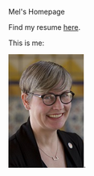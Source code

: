 Mel's Homepage

Find my resume [here](myresume).

This is me:

![portrait](Images/Mel-Lib-Portrait-Small.jpg).
